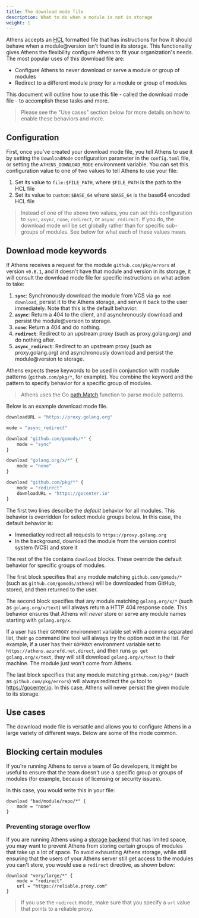 ```yaml
---
title: The download mode file
description: What to do when a module is not in storage
weight: 1
---
```


Athens accepts an [HCL](https://github.com/hashicorp/hcl) formatted file that has instructions for how it should behave when a module@version isn't found in its storage. This functionality gives Athens the flexibility configure Athens to fit your organization's needs. The most popular uses of this download file are:

- Configure Athens to never download or serve a module or group of modules
- Redirect to a different module proxy for a module or group of modules

This document will outline how to use this file - called the download mode file - to accomplish these tasks and more.

>Please see the "Use cases" section below for more details on how to enable these behaviors and more.

## Configuration

First, once you've created your download mode file, you tell Athens to use it by setting the `DownloadMode` configuration parameter in the `config.toml` file, or setting the `ATHENS_DOWNLOAD_MODE` environment variable. You can set this configuration value to one of two values to tell Athens to use your file:

1. Set its value to `file:$FILE_PATH`, where `$FILE_PATH` is the path to the HCL file
2. Set its value to `custom:$BASE_64` where `$BASE_64` is the base64 encoded HCL file

>Instead of one of the above two values, you can set this configuration to `sync`, `async`, `none`, `redirect`, or `async_redirect`. If you do, the download mode will be set globally rather than for specific sub-groups of modules. See below for what each of these values mean.

## Download mode keywords

If Athens receives a request for the module `github.com/pkg/errors` at version `v0.8.1`, and it doesn't have that module and version in its storage, it will consult the download mode file for specific instructions on what action to take:

1. **`sync`**: Synchronously download the module from VCS via `go mod download`, persist it to the Athens storage, and serve it back to the user immediately. Note that this is the default behavior.
2. **`async`**: Return a 404 to the client, and asynchronously download and persist the module@version to storage.
3. **`none`**: Return a 404 and do nothing.
4. **`redirect`**: Redirect to an upstream proxy (such as proxy.golang.org) and do nothing after.
5. **`async_redirect`**: Redirect to an upstream proxy (such as proxy.golang.org) and asynchronously download and persist the module@version to storage.

Athens expects these keywords to be used in conjunction with module patterns (`github.com/pkg/*`, for example). You combine the keyword and the pattern to specify behavior for a specific group of modules.

>Athens uses the Go [path.Match](https://golang.org/pkg/path/#Match) function to parse module patterns.

Below is an example download mode file.

```javascript
downloadURL = "https://proxy.golang.org"

mode = "async_redirect"

download "github.com/gomods/*" {
    mode = "sync"
}

download "golang.org/x/*" {
    mode = "none"
}

download "github.com/pkg/*" {
    mode = "redirect"
    downloadURL = "https://gocenter.io"
}
```

The first two lines describe the _default_ behavior for all modules. This behavior is overridden for select module groups below. In this case, the default behavior is:

- Immediatley redirect all requests to `https://proxy.golang.org`
- In the background, download the module from the version control system (VCS) and store it

The rest of the file contains `download` blocks. These override the default behavior for specific groups of modules.

The first block specifies that any module matching `github.com/gomods/*` (such as `github.com/gomods/athens`) will be downloaded from GitHub, stored, and then returned to the user.

The second block specifies that any module matching `golang.org/x/*` (such as `golang.org/x/text`) will always return a HTTP 404 response code. This behavior ensures that Athens will _never_ store or serve any module names starting with `golang.org/x`.

If a user has their `GOPROXY` environment variable set with a comma separated list, their `go` command line tool will always try the option next in the list. For example, if a user has their `GOPROXY` environment variable set to `https://athens.azurefd.net,direct`, and then runs `go get golang.org/x/text`, they will still download `golang.org/x/text` to their machine. The module just won't come from Athens.

The last block specifies that any module matching `github.com/pkg/*` (such as `github.com/pkg/errors`) will always redirect the `go` tool to https://gocenter.io. In this case, Athens will never persist the given module to its storage.

## Use cases

The download mode file is versatile and allows you to configure Athens in a large variety of different ways. Below are some of the mode common.

## Blocking certain modules

If you're running Athens to serve a team of Go developers, it might be useful to ensure that the team doesn't use a specific group or groups of modules (for example, because of licensing or security issues).

In this case, you would write this in your file:

```hcl
download "bad/module/repo/*" {
    mode = "none"
}
```

### Preventing storage overflow

If you are running Athens using a [storage backend](/configuration/storage) that has limited space, you may want to prevent Athens from storing certain groups of modules that take up a lot of space. To avoid exhausting Athens storage, while still ensuring that the users of your Athens server still get access to the modules you can't store, you would use a `redirect` directive, as shown below:

```hcl
download "very/large/*" {
    mode = "redirect"
    url = "https://reliable.proxy.com"
}
```

>If you use the `redirect` mode, make sure that you specify a `url` value that points to a reliable proxy.
